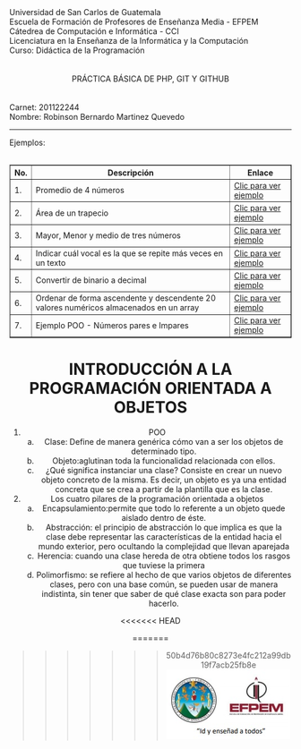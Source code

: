 <!DOCTYPE html>
<html>
<head>
	<meta charset="utf-8">
</head>
<body>
	Universidad de San Carlos de Guatemala <br>
	Escuela de Formación de Profesores de Enseñanza Media - EFPEM <br>
	Cátedrea de Computación e Informática -  CCI <br>
	Licenciatura en la Enseñanza de la Informática y la Computación <br>
	Curso: Didáctica de la Programación <br> <br> <br>
	<center>PRÁCTICA BÁSICA DE PHP, GIT Y GITHUB</center> <br>
	<br>
	Carnet: 201122244
	<br>
	Nombre: Robinson Bernardo Martinez Quevedo
	<br>
	<hr>
	Ejemplos:
	<br>
	<br>
	<center>
	<table border="1">
		<tr>
			<th>No.</th>
			<th>Descripción</th>
			<th>Enlace</th>
		</tr>
		<tr>
			<td>1.</td>
			<td>Promedio de 4 números</td>
			<td><a href="promedio.html" target="_blank">Clic para ver ejemplo</a></td>
		</tr>
		<tr>
			<td>2.</td>
			<td>Área de un trapecio</td>
			<td><a href="area.html" target="_blank">Clic para ver ejemplo</a></td>
		</tr>
		<tr>
			<td>3.</td>
			<td>Mayor, Menor y medio de tres números</td>
			<td><a href="mayor.html" target="_blank">Clic para ver ejemplo</a></td>
		</tr>
		<tr>
			<td>4.</td>
			<td>Indicar cuál vocal es la que se repite más veces en un texto</td>
			<td><a href="vocal.html" target="_blank">Clic para ver ejemplo</a></td>
		</tr>
		<tr>
			<td>5.</td>
			<td>Convertir de binario a decimal</td>
			<td><a href="binario.html" target="_blank">Clic para ver ejemplo</a></td>
		</tr>
		<tr>
			<td>6.</td>
			<td>Ordenar de forma ascendente y descendente 20 valores numéricos almacenados en un array</td>
			<td><a href="ordenar.html" target="_blank">Clic para ver ejemplo</a></td>
		</tr>
		<tr>
			<td>7.</td>
			<td>Ejemplo POO - Números pares e Impares</td>
			<td><a href="poo.html" target="_blank">Clic para ver ejemplo</a></td>
		</tr>
	</table>
		<center><h1>INTRODUCCIÓN A LA PROGRAMACIÓN ORIENTADA A OBJETOS</h1></center>
		<ol type="1">
		  <li>POO
			<ol type ="a">
				<li>Clase: Define de manera genérica cómo van a ser los objetos de determinado tipo.</li>
				<li>Objeto:aglutinan toda la funcionalidad relacionada con ellos. </li>
				<li>¿Qué significa instanciar una clase? Consiste en crear un nuevo objeto concreto de la misma. Es decir, un objeto es ya una entidad concreta que se crea a partir de la plantilla que es la clase. </li>
			</ol>
		  </li>
		  <li>Los cuatro pilares de la programación orientada a objetos
			<ol type ="a">
				<li>Encapsulamiento:permite que todo lo referente a un objeto quede aislado dentro de éste. </li>
				<li>Abstracción: el principio de abstracción lo que implica es que la clase debe representar las características de la entidad hacia el mundo exterior, pero ocultando la complejidad que llevan aparejada</li>
				<li>Herencia: cuando una clase hereda de otra obtiene todos los rasgos que tuviese la primera</li>
				<li>Polimorfismo: se refiere al hecho de que varios objetos de diferentes clases, pero con una base común, se pueden usar de manera indistinta, sin tener que saber de qué clase exacta son para poder hacerlo.</li>
			</ol>
		  </li>
		</ol>
<<<<<<< HEAD

=======
>>>>>>> 50b4d76b80c8273e4fc212a99db19f7acb25fb8e
	<img src="img/1.jpg">
	</center>
</body>
</html>
